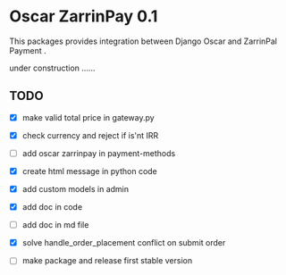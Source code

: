 # Oscar ZarrinPay 0.1


This packages provides integration between Django Oscar and ZarrinPal Payment .

under construction ......


## TODO
- [x] make valid total price in gateway.py
- [x] check currency and reject if is'nt IRR
- [ ] add oscar zarrinpay in payment-methods
- [x] create html message in python code
- [x] add custom models in admin
- [x] add doc in code
- [ ] add doc in md file
- [x] solve handle_order_placement conflict on submit order
- [ ] make package and release first stable version

